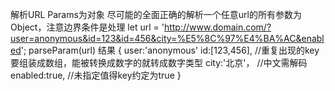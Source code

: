 解析URL Params为对象
尽可能的全面正确的解析一个任意url的所有参数为Object，注意边界条件是处理
let url = 'http://www.domain.com/?user=anonymous&id=123&id=456&city=%E5%8C%97%E4%BA%AC&enabled';
parseParam(url)
结果
{
    user:'anonymous'
    id:[123,456], //重复出现的key要组装成数组，能被转换成数字的就转成数字类型
    city:'北京'， //中文需解码
    enabled:true, //未指定值得key约定为true
}